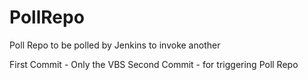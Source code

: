 # PollRepo
Poll Repo to be polled by Jenkins to invoke another

First Commit 		- Only the VBS
Second Commit 		- for triggering Poll Repo 
